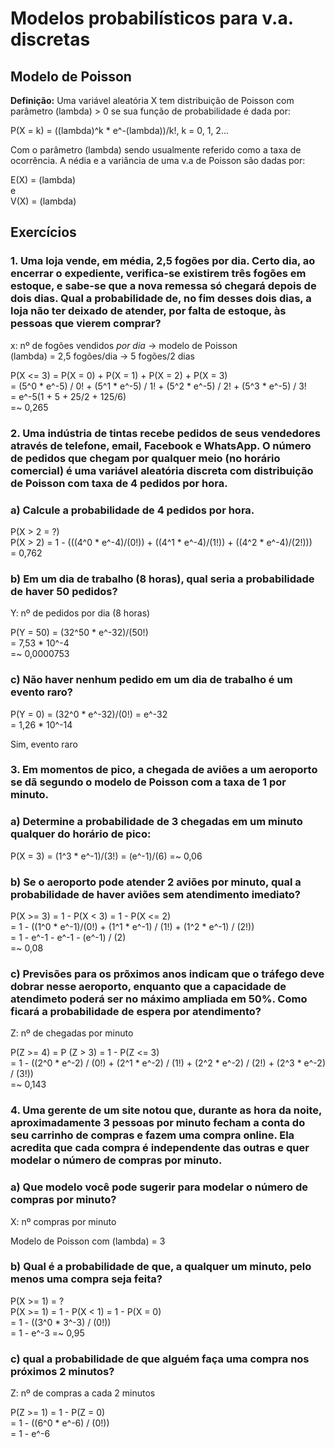 # Modelos probabilísticos para v.a. discretas

## Modelo de Poisson

**Definição:** Uma variável aleatória X tem distribuição de Poisson com parâmetro (lambda) > 0 se sua função de probabilidade é dada por:

P(X = k) = ((lambda)^k * e^-(lambda))/k!, k = 0, 1, 2...

Com o parâmetro (lambda) sendo usualmente referido como a taxa de ocorrência. A nédia e a variância de uma v.a de Poisson são dadas por:

E(X) = (lambda)  
e  
V(X) = (lambda)

## Exercícios

### 1. Uma loja vende, em média, 2,5 fogões por dia. Certo dia, ao encerrar o expediente, verifica-se existirem três fogões em estoque, e sabe-se que a nova remessa só chegará depois de dois dias. Qual a probabilidade de, no fim desses dois dias, a loja não ter deixado de atender, por falta de estoque, às pessoas que vierem comprar?

x: nº de fogões vendidos *por dia* -> modelo de Poisson  
(lambda) = 2,5 fogões/dia -> 5 fogões/2 dias

P(X <= 3) = P(X = 0) + P(X = 1) + P(X = 2) + P(X = 3)  
= (5^0 * e^-5) / 0! + (5^1 * e^-5) / 1! + (5^2 * e^-5) / 2! + (5^3 * e^-5) / 3!  
= e^-5(1 + 5 + 25/2 + 125/6)  
=~ 0,265

### 2. Uma indústria de tintas recebe pedidos de seus vendedores através de telefone, email, Facebook e WhatsApp. O número de pedidos que chegam por qualquer meio (no horário comercial) é uma variável aleatória discreta com distribuição de Poisson com taxa de 4 pedidos por hora.

### a) Calcule a probabilidade de 4 pedidos por hora.

P(X > 2 = ?)  
P(X > 2) = 1 - (((4^0 * e^-4)/(0!)) + ((4^1 * e^-4)/(1!)) + ((4^2 * e^-4)/(2!)))  
= 0,762

### b) Em um dia de trabalho (8 horas), qual seria a probabilidade de haver 50 pedidos?

Y: nº de pedidos por dia (8 horas)

P(Y = 50) = (32^50 * e^-32)/(50!)  
= 7,53 * 10^-4  
=~ 0,0000753

### c) Não haver nenhum pedido em um dia de trabalho é um evento raro?

P(Y = 0) = (32^0 * e^-32)/(0!) = e^-32  
= 1,26 * 10^-14

Sim, evento raro

### 3. Em momentos de pico, a chegada de aviões a um aeroporto se dã segundo o modelo de Poisson com a taxa de 1 por minuto.

### a) Determine a probabilidade de 3 chegadas em um minuto qualquer do horário de pico:

P(X = 3) = (1^3 * e^-1)/(3!) = (e^-1)/(6) =~ 0,06

### b) Se o aeroporto pode atender 2 aviões por minuto, qual a probabilidade de haver aviões sem atendimento imediato?

P(X >= 3) = 1 - P(X < 3) = 1 - P(X <= 2)  
= 1 - ((1^0 * e^-1)/(0!) + (1^1 * e^-1) / (1!) + (1^2 * e^-1) / (2!))  
= 1 - e^-1 - e^-1 - (e^-1) / (2)  
=~ 0,08

### c) Previsões para os prõximos anos indicam que o tráfego deve dobrar nesse aeroporto, enquanto que a capacidade de atendimeto poderá ser no máximo ampliada em 50%. Como ficará a probabilidade de espera por atendimento?

Z: nº de chegadas por minuto

P(Z >= 4) = P (Z > 3) = 1 - P(Z <= 3)  
= 1 - ((2^0 * e^-2) / (0!) + (2^1 * e^-2) / (1!) + (2^2 * e^-2) / (2!) + (2^3 * e^-2) / (3!))  
=~ 0,143

### 4. Uma gerente de um site notou que, durante as hora da noite, aproximadamente 3 pessoas por minuto fecham a conta do seu carrinho de compras e fazem uma compra online. Ela acredita que cada compra é independente das outras e quer modelar o número de compras por minuto.

### a) Que modelo você pode sugerir para modelar o número de compras por minuto?

X: nº compras por minuto  

Modelo de Poisson com (lambda) = 3

### b) Qual é a probabilidade de que, a qualquer um minuto, pelo menos uma compra seja feita?

P(X >= 1) = ?  
P(X >= 1) = 1 - P(X < 1) = 1 - P(X = 0)  
= 1 - ((3^0 * 3^-3) / (0!))  
= 1 - e^-3 =~ 0,95

### c) qual a probabilidade de que alguém faça uma compra nos próximos 2 minutos?

Z: nº de compras a cada 2 minutos

P(Z >= 1) = 1 - P(Z = 0)  
= 1 - ((6^0 * e^-6) / (0!))  
= 1 - e^-6